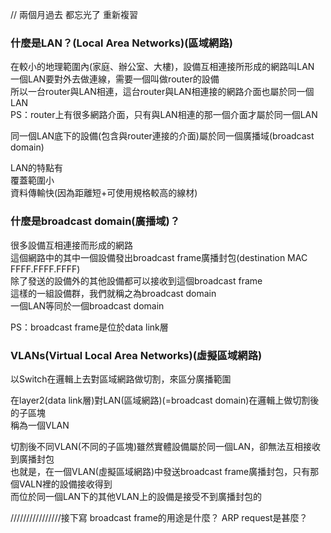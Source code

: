 // 兩個月過去 都忘光了 重新複習

### 什麼是LAN？(Local Area Networks)(區域網路)  
在較小的地理範圍內(家庭、辦公室、大樓)，設備互相連接所形成的網路叫LAN  
一個LAN要對外去做連線，需要一個叫做router的設備  
所以一台router與LAN相連，這台router與LAN相連接的網路介面也屬於同一個LAN  
PS：router上有很多網路介面，只有與LAN相連的那一個介面才屬於同一個LAN  

同一個LAN底下的設備(包含與router連接的介面)屬於同一個廣播域(broadcast domain)  

LAN的特點有  
覆蓋範圍小  
資料傳輸快(因為距離短+可使用規格較高的線材)  

### 什麼是broadcast domain(廣播域)？
很多設備互相連接而形成的網路  
這個網路中的其中一個設備發出broadcast frame廣播封包(destination MAC FFFF.FFFF.FFFF)  
除了發送的設備外的其他設備都可以接收到這個broadcast frame  
這樣的一組設備群，我們就稱之為broadcast domain  
一個LAN等同於一個broadcast domain  

PS：broadcast frame是位於data link層  





### VLANs(Virtual Local Area Networks)(虛擬區域網路)

以Switch在邏輯上去對區域網路做切割，來區分廣播範圍  

在layer2(data link層)對LAN(區域網路)(=broadcast domain)在邏輯上做切割後的子區塊  
稱為一個VLAN  

切割後不同VLAN(不同的子區塊)雖然實體設備屬於同一個LAN，卻無法互相接收到廣播封包  
也就是，在一個VLAN(虛擬區域網路)中發送broadcast frame廣播封包，只有那個VALN裡的設備接收得到  
而位於同一個LAN下的其他VLAN上的設備是接受不到廣播封包的


////////////////接下寫
broadcast frame的用途是什麼？
ARP request是甚麼？


